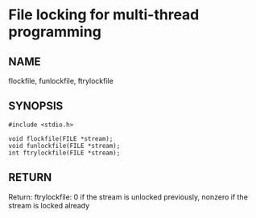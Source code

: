 # File locking for multi-thread programming
## NAME
flockfile, funlockfile, ftrylockfile
## SYNOPSIS
```
#include <stdio.h>

void flockfile(FILE *stream);
void funlockfile(FILE *stream);
int ftrylockfile(FILE *stream);
```
## RETURN
Return: ftrylockfile: 0 if the stream is unlocked previously, nonzero if the stream is locked already
